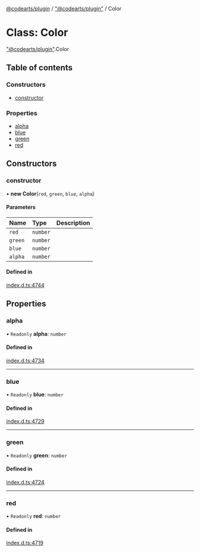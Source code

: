 [@codearts/plugin](../README.md) / ["@codearts/plugin"](../modules/_codearts_plugin_.md) / Color

# Class: Color

["@codearts/plugin"](../modules/_codearts_plugin_.md).Color

## Table of contents

### Constructors

- [constructor](codearts_plugin_.Color.md#constructor)

### Properties

- [alpha](codearts_plugin_.Color.md#alpha)
- [blue](codearts_plugin_.Color.md#blue)
- [green](codearts_plugin_.Color.md#green)
- [red](codearts_plugin_.Color.md#red)

## Constructors

### constructor

• **new Color**(`red`, `green`, `blue`, `alpha`)

#### Parameters

| Name | Type | Description |
| :------ | :------ | :------ |
| `red` | `number` |  |
| `green` | `number` |  |
| `blue` | `number` |  |
| `alpha` | `number` |  |

#### Defined in

[index.d.ts:4744](https://github.com/huaweicloud/cloudide-plugin-api/blob/203b986/index.d.ts#L4744)

## Properties

### alpha

• `Readonly` **alpha**: `number`

#### Defined in

[index.d.ts:4734](https://github.com/huaweicloud/cloudide-plugin-api/blob/203b986/index.d.ts#L4734)

___

### blue

• `Readonly` **blue**: `number`

#### Defined in

[index.d.ts:4729](https://github.com/huaweicloud/cloudide-plugin-api/blob/203b986/index.d.ts#L4729)

___

### green

• `Readonly` **green**: `number`

#### Defined in

[index.d.ts:4724](https://github.com/huaweicloud/cloudide-plugin-api/blob/203b986/index.d.ts#L4724)

___

### red

• `Readonly` **red**: `number`

#### Defined in

[index.d.ts:4719](https://github.com/huaweicloud/cloudide-plugin-api/blob/203b986/index.d.ts#L4719)
